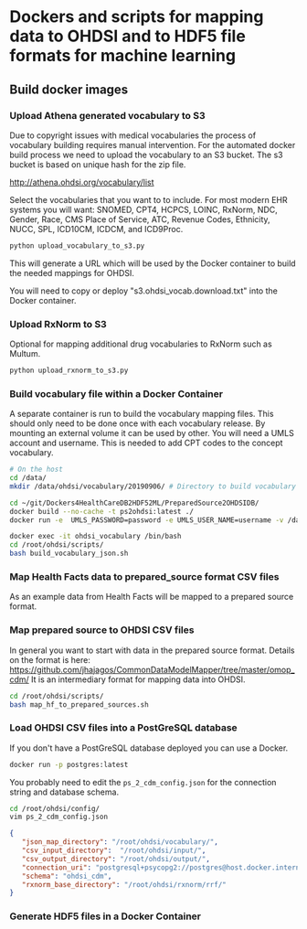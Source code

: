 # Dockers and scripts for mapping data to OHDSI and to HDF5 file formats for machine learning

## Build docker images

### Upload Athena generated vocabulary to S3

Due to copyright issues with medical vocabularies the process of vocabulary building requires manual intervention. For the
automated docker build process we need to upload the vocabulary to an S3 bucket. The s3 bucket is based on unique hash for
the zip file.

http://athena.ohdsi.org/vocabulary/list

Select the vocabularies that you want to to include. For most modern EHR systems you will want: SNOMED, CPT4, HCPCS,
LOINC, RxNorm, NDC, Gender, Race, CMS Place of Service, ATC, Revenue Codes, Ethnicity, NUCC, SPL, ICD10CM, ICDCM, and ICD9Proc.

```bash
python upload_vocabulary_to_s3.py
```

This will generate a URL which will be used by the Docker container to build
the needed mappings for OHDSI.

You will need to copy or deploy "s3.ohdsi_vocab.download.txt" into the Docker 
container.

### Upload RxNorm to S3 

Optional for mapping additional drug vocabularies to RxNorm such as Multum.

```bash
python upload_rxnorm_to_s3.py
```

### Build vocabulary file within a Docker Container

A separate container is run to build the vocabulary mapping files. This should only
need to be done once with each vocabulary release. By mounting an external volume
it can be used by other. You will need a UMLS account and
username. This is needed to add CPT codes to the concept vocabulary.

```bash
# On the host
cd /data/
mkdir /data/ohdsi/vocabulary/20190906/ # Directory to build vocabulary into
```

```bash
cd ~/git/Dockers4HealthCareDB2HDF52ML/PreparedSource2OHDSIDB/
docker build --no-cache -t ps2ohdsi:latest ./
docker run -e  UMLS_PASSWORD=password -e UMLS_USER_NAME=username -v /data/ohdsi/vocabulary/20190906/:/root/ohdsi/vocabulary/--name ohdsi_vocabluary ps2ohdsi:latest
```

```bash
docker exec -it ohdsi_vocabulary /bin/bash
cd /root/ohdsi/scripts/
bash build_vocabulary_json.sh
```

### Map Health Facts data to prepared_source format CSV files

As an example data from Health Facts will be mapped to a prepared source
format.

### Map prepared source to OHDSI CSV files

In general you want to start with data in the prepared source format. Details on
the format is here: 
https://github.com/jhajagos/CommonDataModelMapper/tree/master/omop_cdm/
It is an intermediary format for mapping data into OHDSI.

```bash
cd /root/ohdsi/scripts/
bash map_hf_to_prepared_sources.sh
```

### Load OHDSI CSV files into a PostGreSQL database

If you don't have a PostGreSQL database deployed you can use a Docker.
```bash
docker run -p postgres:latest
```

You probably need to edit the `ps_2_cdm_config.json` for the connection string
and database schema.

```bash
cd /root/ohdsi/config/
vim ps_2_cdm_config.json
```

```json
{
   "json_map_directory": "/root/ohdsi/vocabulary/",
   "csv_input_directory":  "/root/ohdsi/input/",
   "csv_output_directory": "/root/ohdsi/output/",
   "connection_uri": "postgresql+psycopg2://postgres@host.docker.internal:32768/postgres",
   "schema": "ohdsi_cdm",
   "rxnorm_base_directory": "/root/ohdsi/rxnorm/rrf/"
}
```

### Generate HDF5 files in a Docker Container

```bash

```

